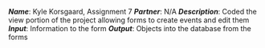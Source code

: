 ***Name***: Kyle Korsgaard, Assignment 7
***Partner***: N/A
***Description***: Coded the view portion of the project allowing forms to create events and edit them
***Input***: Information to the form
***Output***: Objects into the database from the forms
